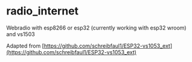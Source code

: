 # radio_internet
Webradio with esp8266 or esp32 (currently working with esp32 wroom) and vs1503

Adapted from [https://github.com/schreibfaul1/ESP32-vs1053_ext](https://github.com/schreibfaul1/ESP32-vs1053_ext)


